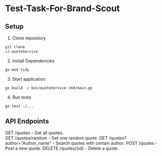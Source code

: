 ﻿# Test-Task-For-Brand-Scout

## Setup
1. Clone repository
```sh
git clone 
cd quoteService
```
2. Install Dependencies
 ```sh
go mod tidy
```
3. Start application
 ```sh
go build -o bin/quoteService cmd/main.go
```
4. Run tests
```sh
go test ./...
```
## API Endpoints
GET /quotes - Get all quotes.  
GET /quotes/random - Get one random quote.
GET /quotes?author="Author_name" - Search quotes with certain author.
POST /quotes - Post a new quote.
DELETE /quotes/{id} - Delete a quote.

